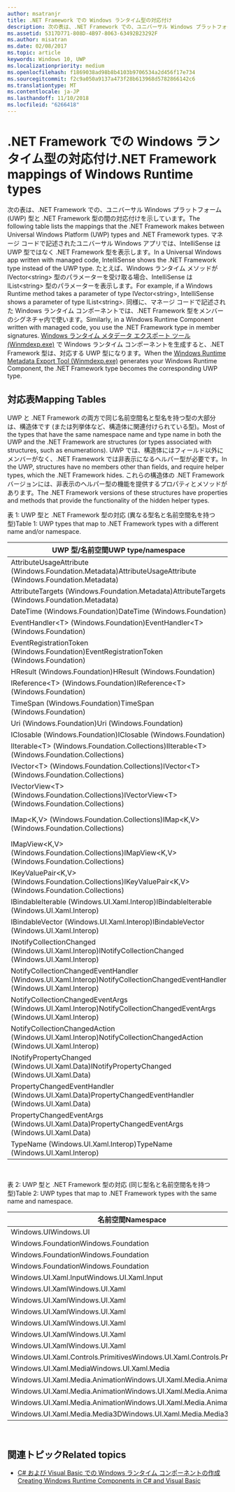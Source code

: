 ```yaml
---
author: msatranjr
title: .NET Framework での Windows ランタイム型の対応付け
description: 次の表は、.NET Framework での、ユニバーサル Windows プラットフォーム (UWP) 型と .NET Framework 型の間の対応付けを示しています。
ms.assetid: 5317D771-808D-4B97-8063-63492B23292F
ms.author: misatran
ms.date: 02/08/2017
ms.topic: article
keywords: Windows 10, UWP
ms.localizationpriority: medium
ms.openlocfilehash: f1869038ad98b8b4103b9706534a2d456f17e734
ms.sourcegitcommit: f2c9a050a9137a473f28b613968d5782866142c6
ms.translationtype: MT
ms.contentlocale: ja-JP
ms.lasthandoff: 11/10/2018
ms.locfileid: "6266418"
---
```

# <a name="net-framework-mappings-of-windows-runtime-types"></a><span data-ttu-id="df3f9-104">.NET Framework での Windows ランタイム型の対応付け</span><span class="sxs-lookup"><span data-stu-id="df3f9-104">.NET Framework mappings of Windows Runtime types</span></span>



<span data-ttu-id="df3f9-105">次の表は、.NET Framework での、ユニバーサル Windows プラットフォーム (UWP) 型と .NET Framework 型の間の対応付けを示しています。</span><span class="sxs-lookup"><span data-stu-id="df3f9-105">The following table lists the mappings that the .NET Framework makes between Universal Windows Platform (UWP) types and .NET Framework types.</span></span> <span data-ttu-id="df3f9-106">マネージ コードで記述されたユニバーサル Windows アプリでは、IntelliSense は UWP 型ではなく .NET Framework 型を表示します。</span><span class="sxs-lookup"><span data-stu-id="df3f9-106">In a Universal Windows app written with managed code, IntelliSense shows the .NET Framework type instead of the UWP type.</span></span> <span data-ttu-id="df3f9-107">たとえば、Windows ランタイム メソッドが IVector&lt;string&gt; 型のパラメーターを受け取る場合、IntelliSense は IList&lt;string&gt; 型のパラメーターを表示します。</span><span class="sxs-lookup"><span data-stu-id="df3f9-107">For example, if a Windows Runtime method takes a parameter of type IVector&lt;string&gt;, IntelliSense shows a parameter of type IList&lt;string&gt;.</span></span> <span data-ttu-id="df3f9-108">同様に、マネージ コードで記述された Windows ランタイム コンポーネントでは、.NET Framework 型をメンバーのシグネチャ内で使います。</span><span class="sxs-lookup"><span data-stu-id="df3f9-108">Similarly, in a Windows Runtime Component written with managed code, you use the .NET Framework type in member signatures.</span></span> <span data-ttu-id="df3f9-109">[Windows ランタイム メタデータ エクスポート ツール (Winmdexp.exe)](https://msdn.microsoft.com/library/hh925576.aspx) で Windows ランタイム コンポーネントを生成すると、.NET Framework 型は、対応する UWP 型になります。</span><span class="sxs-lookup"><span data-stu-id="df3f9-109">When the [Windows Runtime Metadata Export Tool (Winmdexp.exe)](https://msdn.microsoft.com/library/hh925576.aspx) generates your Windows Runtime Component, the .NET Framework type becomes the corresponding UWP type.</span></span>

## <a name="mapping-tables"></a><span data-ttu-id="df3f9-110">対応表</span><span class="sxs-lookup"><span data-stu-id="df3f9-110">Mapping Tables</span></span>


<span data-ttu-id="df3f9-111">UWP と .NET Framework の両方で同じ名前空間名と型名を持つ型の大部分は、構造体です (または列挙体など、構造体に関連付けられている型)。</span><span class="sxs-lookup"><span data-stu-id="df3f9-111">Most of the types that have the same namespace name and type name in both the UWP and the .NET Framework are structures (or types associated with structures, such as enumerations).</span></span> <span data-ttu-id="df3f9-112">UWP では、構造体にはフィールド以外にメンバーがなく、.NET Framework では非表示になるヘルパー型が必要です。</span><span class="sxs-lookup"><span data-stu-id="df3f9-112">In the UWP, structures have no members other than fields, and require helper types, which the .NET Framework hides.</span></span> <span data-ttu-id="df3f9-113">これらの構造体の .NET Framework バージョンには、非表示のヘルパー型の機能を提供するプロパティとメソッドがあります。</span><span class="sxs-lookup"><span data-stu-id="df3f9-113">The .NET Framework versions of these structures have properties and methods that provide the functionality of the hidden helper types.</span></span>

<span data-ttu-id="df3f9-114">表 1: UWP 型と .NET Framework 型の対応 (異なる型名と名前空間名を持つ型)</span><span class="sxs-lookup"><span data-stu-id="df3f9-114">Table 1: UWP types that map to .NET Framework types with a different name and/or namespace.</span></span>

| <span data-ttu-id="df3f9-115">UWP 型/名前空間</span><span class="sxs-lookup"><span data-stu-id="df3f9-115">UWP type/namespace</span></span>                                            | <span data-ttu-id="df3f9-116">.NET Framework 型/名前空間</span><span class="sxs-lookup"><span data-stu-id="df3f9-116">.NET Framework type/namespace</span></span>                                          | <span data-ttu-id="df3f9-117">.NET Framework アセンブリ</span><span class="sxs-lookup"><span data-stu-id="df3f9-117">.NET Framework assembly</span></span>                           |
|---------------------------------------------------------------|------------------------------------------------------------------------|---------------------------------------------------|
| <span data-ttu-id="df3f9-118">AttributeUsageAttribute (Windows.Foundation.Metadata)</span><span class="sxs-lookup"><span data-stu-id="df3f9-118">AttributeUsageAttribute (Windows.Foundation.Metadata)</span></span>         | <span data-ttu-id="df3f9-119">AttributeUsageAttribute (System)</span><span class="sxs-lookup"><span data-stu-id="df3f9-119">AttributeUsageAttribute (System)</span></span>                                       | <span data-ttu-id="df3f9-120">System.Runtime.dll</span><span class="sxs-lookup"><span data-stu-id="df3f9-120">System.Runtime.dll</span></span>                                |
| <span data-ttu-id="df3f9-121">AttributeTargets (Windows.Foundation.Metadata)</span><span class="sxs-lookup"><span data-stu-id="df3f9-121">AttributeTargets (Windows.Foundation.Metadata)</span></span>                | <span data-ttu-id="df3f9-122">AttributeTargets (System)</span><span class="sxs-lookup"><span data-stu-id="df3f9-122">AttributeTargets (System)</span></span>                                              | <span data-ttu-id="df3f9-123">System.Runtime.dll</span><span class="sxs-lookup"><span data-stu-id="df3f9-123">System.Runtime.dll</span></span>                                |
| <span data-ttu-id="df3f9-124">DateTime (Windows.Foundation)</span><span class="sxs-lookup"><span data-stu-id="df3f9-124">DateTime (Windows.Foundation)</span></span>                                 | <span data-ttu-id="df3f9-125">DateTimeOffset (System)</span><span class="sxs-lookup"><span data-stu-id="df3f9-125">DateTimeOffset (System)</span></span>                                                | <span data-ttu-id="df3f9-126">System.Runtime.dll</span><span class="sxs-lookup"><span data-stu-id="df3f9-126">System.Runtime.dll</span></span>                                |
| <span data-ttu-id="df3f9-127">EventHandler&lt;T&gt; (Windows.Foundation)</span><span class="sxs-lookup"><span data-stu-id="df3f9-127">EventHandler&lt;T&gt; (Windows.Foundation)</span></span>                    | <span data-ttu-id="df3f9-128">EventHandler&lt;T&gt; (System)</span><span class="sxs-lookup"><span data-stu-id="df3f9-128">EventHandler&lt;T&gt; (System)</span></span>                                         | <span data-ttu-id="df3f9-129">System.Runtime.dll</span><span class="sxs-lookup"><span data-stu-id="df3f9-129">System.Runtime.dll</span></span>                                |
| <span data-ttu-id="df3f9-130">EventRegistrationToken (Windows.Foundation)</span><span class="sxs-lookup"><span data-stu-id="df3f9-130">EventRegistrationToken (Windows.Foundation)</span></span>                   | <span data-ttu-id="df3f9-131">EventRegistrationToken (System.Runtime.InteropServices.WindowsRuntime)</span><span class="sxs-lookup"><span data-stu-id="df3f9-131">EventRegistrationToken (System.Runtime.InteropServices.WindowsRuntime)</span></span> | <span data-ttu-id="df3f9-132">System.Runtime.InteropServices.WindowsRuntime.dll</span><span class="sxs-lookup"><span data-stu-id="df3f9-132">System.Runtime.InteropServices.WindowsRuntime.dll</span></span> |
| <span data-ttu-id="df3f9-133">HResult (Windows.Foundation)</span><span class="sxs-lookup"><span data-stu-id="df3f9-133">HResult (Windows.Foundation)</span></span>                                  | <span data-ttu-id="df3f9-134">Exception (System)</span><span class="sxs-lookup"><span data-stu-id="df3f9-134">Exception (System)</span></span>                                                     | <span data-ttu-id="df3f9-135">System.Runtime.dll</span><span class="sxs-lookup"><span data-stu-id="df3f9-135">System.Runtime.dll</span></span>                                |
| <span data-ttu-id="df3f9-136">IReference&lt;T&gt; (Windows.Foundation)</span><span class="sxs-lookup"><span data-stu-id="df3f9-136">IReference&lt;T&gt; (Windows.Foundation)</span></span>                      | <span data-ttu-id="df3f9-137">Nullable&lt;T&gt; (System)</span><span class="sxs-lookup"><span data-stu-id="df3f9-137">Nullable&lt;T&gt; (System)</span></span>                                             | <span data-ttu-id="df3f9-138">System.Runtime.dll</span><span class="sxs-lookup"><span data-stu-id="df3f9-138">System.Runtime.dll</span></span>                                |
| <span data-ttu-id="df3f9-139">TimeSpan (Windows.Foundation)</span><span class="sxs-lookup"><span data-stu-id="df3f9-139">TimeSpan (Windows.Foundation)</span></span>                                 | <span data-ttu-id="df3f9-140">TimeSpan (System)</span><span class="sxs-lookup"><span data-stu-id="df3f9-140">TimeSpan (System)</span></span>                                                      | <span data-ttu-id="df3f9-141">System.Runtime.dll</span><span class="sxs-lookup"><span data-stu-id="df3f9-141">System.Runtime.dll</span></span>                                |
| <span data-ttu-id="df3f9-142">Uri (Windows.Foundation)</span><span class="sxs-lookup"><span data-stu-id="df3f9-142">Uri (Windows.Foundation)</span></span>                                      | <span data-ttu-id="df3f9-143">Uri (System)</span><span class="sxs-lookup"><span data-stu-id="df3f9-143">Uri (System)</span></span>                                                           | <span data-ttu-id="df3f9-144">System.Runtime.dll</span><span class="sxs-lookup"><span data-stu-id="df3f9-144">System.Runtime.dll</span></span>                                |
| <span data-ttu-id="df3f9-145">IClosable (Windows.Foundation)</span><span class="sxs-lookup"><span data-stu-id="df3f9-145">IClosable (Windows.Foundation)</span></span>                                | <span data-ttu-id="df3f9-146">IDisposable (System)</span><span class="sxs-lookup"><span data-stu-id="df3f9-146">IDisposable (System)</span></span>                                                   | <span data-ttu-id="df3f9-147">System.Runtime.dll</span><span class="sxs-lookup"><span data-stu-id="df3f9-147">System.Runtime.dll</span></span>                                |
| <span data-ttu-id="df3f9-148">IIterable&lt;T&gt; (Windows.Foundation.Collections)</span><span class="sxs-lookup"><span data-stu-id="df3f9-148">IIterable&lt;T&gt; (Windows.Foundation.Collections)</span></span>           | <span data-ttu-id="df3f9-149">IEnumerable&lt;T&gt; (System.Collections.Generic)</span><span class="sxs-lookup"><span data-stu-id="df3f9-149">IEnumerable&lt;T&gt; (System.Collections.Generic)</span></span>                      | <span data-ttu-id="df3f9-150">System.Runtime.dll</span><span class="sxs-lookup"><span data-stu-id="df3f9-150">System.Runtime.dll</span></span>                                |
| <span data-ttu-id="df3f9-151">IVector&lt;T&gt; (Windows.Foundation.Collections)</span><span class="sxs-lookup"><span data-stu-id="df3f9-151">IVector&lt;T&gt; (Windows.Foundation.Collections)</span></span>             | <span data-ttu-id="df3f9-152">IList&lt;T&gt; (System.Collections.Generic)</span><span class="sxs-lookup"><span data-stu-id="df3f9-152">IList&lt;T&gt; (System.Collections.Generic)</span></span>                            | <span data-ttu-id="df3f9-153">System.Runtime.dll</span><span class="sxs-lookup"><span data-stu-id="df3f9-153">System.Runtime.dll</span></span>                                |
| <span data-ttu-id="df3f9-154">IVectorView&lt;T&gt; (Windows.Foundation.Collections)</span><span class="sxs-lookup"><span data-stu-id="df3f9-154">IVectorView&lt;T&gt; (Windows.Foundation.Collections)</span></span>         | <span data-ttu-id="df3f9-155">IReadOnlyList&lt;T&gt; (System.Collections.Generic)</span><span class="sxs-lookup"><span data-stu-id="df3f9-155">IReadOnlyList&lt;T&gt; (System.Collections.Generic)</span></span>                    | <span data-ttu-id="df3f9-156">System.Runtime.dll</span><span class="sxs-lookup"><span data-stu-id="df3f9-156">System.Runtime.dll</span></span>                                |
| <span data-ttu-id="df3f9-157">IMap&lt;K,V&gt; (Windows.Foundation.Collections)</span><span class="sxs-lookup"><span data-stu-id="df3f9-157">IMap&lt;K,V&gt; (Windows.Foundation.Collections)</span></span>              | <span data-ttu-id="df3f9-158">IDictionary&lt;TKey,TValue&gt; (System.Collections.Generic)</span><span class="sxs-lookup"><span data-stu-id="df3f9-158">IDictionary&lt;TKey,TValue&gt; (System.Collections.Generic)</span></span>            | <span data-ttu-id="df3f9-159">System.Runtime.dll</span><span class="sxs-lookup"><span data-stu-id="df3f9-159">System.Runtime.dll</span></span>                                |
| <span data-ttu-id="df3f9-160">IMapView&lt;K,V&gt; (Windows.Foundation.Collections)</span><span class="sxs-lookup"><span data-stu-id="df3f9-160">IMapView&lt;K,V&gt; (Windows.Foundation.Collections)</span></span>          | <span data-ttu-id="df3f9-161">IReadOnlyDictionary&lt;TKey,TValue&gt; (System.Collections.Generic)</span><span class="sxs-lookup"><span data-stu-id="df3f9-161">IReadOnlyDictionary&lt;TKey,TValue&gt; (System.Collections.Generic)</span></span>    | <span data-ttu-id="df3f9-162">System.Runtime.dll</span><span class="sxs-lookup"><span data-stu-id="df3f9-162">System.Runtime.dll</span></span>                                |
| <span data-ttu-id="df3f9-163">IKeyValuePair&lt;K,V&gt; (Windows.Foundation.Collections)</span><span class="sxs-lookup"><span data-stu-id="df3f9-163">IKeyValuePair&lt;K,V&gt; (Windows.Foundation.Collections)</span></span>     | <span data-ttu-id="df3f9-164">KeyValuePair&lt;TKey,TValue&gt; (System.Collections.Generic)</span><span class="sxs-lookup"><span data-stu-id="df3f9-164">KeyValuePair&lt;TKey,TValue&gt; (System.Collections.Generic)</span></span>           | <span data-ttu-id="df3f9-165">System.Runtime.dll</span><span class="sxs-lookup"><span data-stu-id="df3f9-165">System.Runtime.dll</span></span>                                |
| <span data-ttu-id="df3f9-166">IBindableIterable (Windows.UI.Xaml.Interop)</span><span class="sxs-lookup"><span data-stu-id="df3f9-166">IBindableIterable (Windows.UI.Xaml.Interop)</span></span>                   | <span data-ttu-id="df3f9-167">IEnumerable (System.Collections)</span><span class="sxs-lookup"><span data-stu-id="df3f9-167">IEnumerable (System.Collections)</span></span>                                       | <span data-ttu-id="df3f9-168">System.Runtime.dll</span><span class="sxs-lookup"><span data-stu-id="df3f9-168">System.Runtime.dll</span></span>                                |
| <span data-ttu-id="df3f9-169">IBindableVector (Windows.UI.Xaml.Interop)</span><span class="sxs-lookup"><span data-stu-id="df3f9-169">IBindableVector (Windows.UI.Xaml.Interop)</span></span>                     | <span data-ttu-id="df3f9-170">IList (System.Collections)</span><span class="sxs-lookup"><span data-stu-id="df3f9-170">IList (System.Collections)</span></span>                                             | <span data-ttu-id="df3f9-171">System.Runtime.dll</span><span class="sxs-lookup"><span data-stu-id="df3f9-171">System.Runtime.dll</span></span>                                |
| <span data-ttu-id="df3f9-172">INotifyCollectionChanged (Windows.UI.Xaml.Interop)</span><span class="sxs-lookup"><span data-stu-id="df3f9-172">INotifyCollectionChanged (Windows.UI.Xaml.Interop)</span></span>            | <span data-ttu-id="df3f9-173">INotifyCollectionChanged (System.Collections.Specialized)</span><span class="sxs-lookup"><span data-stu-id="df3f9-173">INotifyCollectionChanged (System.Collections.Specialized)</span></span>              | <span data-ttu-id="df3f9-174">System.ObjectModel.dll</span><span class="sxs-lookup"><span data-stu-id="df3f9-174">System.ObjectModel.dll</span></span>                            |
| <span data-ttu-id="df3f9-175">NotifyCollectionChangedEventHandler (Windows.UI.Xaml.Interop)</span><span class="sxs-lookup"><span data-stu-id="df3f9-175">NotifyCollectionChangedEventHandler (Windows.UI.Xaml.Interop)</span></span> | <span data-ttu-id="df3f9-176">NotifyCollectionChangedEventHandler (System.Collections.Specialized)</span><span class="sxs-lookup"><span data-stu-id="df3f9-176">NotifyCollectionChangedEventHandler (System.Collections.Specialized)</span></span>   | <span data-ttu-id="df3f9-177">System.ObjectModel.dll</span><span class="sxs-lookup"><span data-stu-id="df3f9-177">System.ObjectModel.dll</span></span>                            |
| <span data-ttu-id="df3f9-178">NotifyCollectionChangedEventArgs (Windows.UI.Xaml.Interop)</span><span class="sxs-lookup"><span data-stu-id="df3f9-178">NotifyCollectionChangedEventArgs (Windows.UI.Xaml.Interop)</span></span>    | <span data-ttu-id="df3f9-179">NotifyCollectionChangedEventArgs (System.Collections.Specialized)</span><span class="sxs-lookup"><span data-stu-id="df3f9-179">NotifyCollectionChangedEventArgs (System.Collections.Specialized)</span></span>      | <span data-ttu-id="df3f9-180">System.ObjectModel.dll</span><span class="sxs-lookup"><span data-stu-id="df3f9-180">System.ObjectModel.dll</span></span>                            |
| <span data-ttu-id="df3f9-181">NotifyCollectionChangedAction (Windows.UI.Xaml.Interop)</span><span class="sxs-lookup"><span data-stu-id="df3f9-181">NotifyCollectionChangedAction (Windows.UI.Xaml.Interop)</span></span>       | <span data-ttu-id="df3f9-182">NotifyCollectionChangedAction (System.Collections.Specialized)</span><span class="sxs-lookup"><span data-stu-id="df3f9-182">NotifyCollectionChangedAction (System.Collections.Specialized)</span></span>         | <span data-ttu-id="df3f9-183">System.ObjectModel.dll</span><span class="sxs-lookup"><span data-stu-id="df3f9-183">System.ObjectModel.dll</span></span>                            |
| <span data-ttu-id="df3f9-184">INotifyPropertyChanged (Windows.UI.Xaml.Data)</span><span class="sxs-lookup"><span data-stu-id="df3f9-184">INotifyPropertyChanged (Windows.UI.Xaml.Data)</span></span>                 | <span data-ttu-id="df3f9-185">INotifyPropertyChanged (System.ComponentModel)</span><span class="sxs-lookup"><span data-stu-id="df3f9-185">INotifyPropertyChanged (System.ComponentModel)</span></span>                         | <span data-ttu-id="df3f9-186">System.ObjectModel.dll</span><span class="sxs-lookup"><span data-stu-id="df3f9-186">System.ObjectModel.dll</span></span>                            |
| <span data-ttu-id="df3f9-187">PropertyChangedEventHandler (Windows.UI.Xaml.Data)</span><span class="sxs-lookup"><span data-stu-id="df3f9-187">PropertyChangedEventHandler (Windows.UI.Xaml.Data)</span></span>            | <span data-ttu-id="df3f9-188">PropertyChangedEventHandler (System.ComponentModel)</span><span class="sxs-lookup"><span data-stu-id="df3f9-188">PropertyChangedEventHandler (System.ComponentModel)</span></span>                    | <span data-ttu-id="df3f9-189">System.ObjectModel.dll</span><span class="sxs-lookup"><span data-stu-id="df3f9-189">System.ObjectModel.dll</span></span>                            |
| <span data-ttu-id="df3f9-190">PropertyChangedEventArgs (Windows.UI.Xaml.Data)</span><span class="sxs-lookup"><span data-stu-id="df3f9-190">PropertyChangedEventArgs (Windows.UI.Xaml.Data)</span></span>               | <span data-ttu-id="df3f9-191">PropertyChangedEventArgs (System.ComponentModel)</span><span class="sxs-lookup"><span data-stu-id="df3f9-191">PropertyChangedEventArgs (System.ComponentModel)</span></span>                       | <span data-ttu-id="df3f9-192">System.ObjectModel.dll</span><span class="sxs-lookup"><span data-stu-id="df3f9-192">System.ObjectModel.dll</span></span>                            |
| <span data-ttu-id="df3f9-193">TypeName (Windows.UI.Xaml.Interop)</span><span class="sxs-lookup"><span data-stu-id="df3f9-193">TypeName (Windows.UI.Xaml.Interop)</span></span>                            | <span data-ttu-id="df3f9-194">Type (System)</span><span class="sxs-lookup"><span data-stu-id="df3f9-194">Type (System)</span></span>                                                          | <span data-ttu-id="df3f9-195">System.Runtime.dll</span><span class="sxs-lookup"><span data-stu-id="df3f9-195">System.Runtime.dll</span></span>                                |

 

<span data-ttu-id="df3f9-196">表 2: UWP 型と .NET Framework 型の対応 (同じ型名と名前空間名を持つ型)</span><span class="sxs-lookup"><span data-stu-id="df3f9-196">Table 2: UWP types that map to .NET Framework types with the same name and namespace.</span></span>

| <span data-ttu-id="df3f9-197">名前空間</span><span class="sxs-lookup"><span data-stu-id="df3f9-197">Namespace</span></span>                           | <span data-ttu-id="df3f9-198">型</span><span class="sxs-lookup"><span data-stu-id="df3f9-198">Type</span></span>               | <span data-ttu-id="df3f9-199">.NET Framework アセンブリ</span><span class="sxs-lookup"><span data-stu-id="df3f9-199">.NET Framework assembly</span></span>                   |
|-------------------------------------|--------------------|-------------------------------------------|
| <span data-ttu-id="df3f9-200">Windows.UI</span><span class="sxs-lookup"><span data-stu-id="df3f9-200">Windows.UI</span></span>                          | <span data-ttu-id="df3f9-201">Color</span><span class="sxs-lookup"><span data-stu-id="df3f9-201">Color</span></span>              | <span data-ttu-id="df3f9-202">System.Runtime.WindowsRuntime.dll</span><span class="sxs-lookup"><span data-stu-id="df3f9-202">System.Runtime.WindowsRuntime.dll</span></span>         |
| <span data-ttu-id="df3f9-203">Windows.Foundation</span><span class="sxs-lookup"><span data-stu-id="df3f9-203">Windows.Foundation</span></span>                  | <span data-ttu-id="df3f9-204">Point</span><span class="sxs-lookup"><span data-stu-id="df3f9-204">Point</span></span>              | <span data-ttu-id="df3f9-205">System.Runtime.WindowsRuntime.dll</span><span class="sxs-lookup"><span data-stu-id="df3f9-205">System.Runtime.WindowsRuntime.dll</span></span>         |
| <span data-ttu-id="df3f9-206">Windows.Foundation</span><span class="sxs-lookup"><span data-stu-id="df3f9-206">Windows.Foundation</span></span>                  | <span data-ttu-id="df3f9-207">Rect</span><span class="sxs-lookup"><span data-stu-id="df3f9-207">Rect</span></span>               | <span data-ttu-id="df3f9-208">System.Runtime.WindowsRuntime.dll</span><span class="sxs-lookup"><span data-stu-id="df3f9-208">System.Runtime.WindowsRuntime.dll</span></span>         |
| <span data-ttu-id="df3f9-209">Windows.Foundation</span><span class="sxs-lookup"><span data-stu-id="df3f9-209">Windows.Foundation</span></span>                  | <span data-ttu-id="df3f9-210">Size</span><span class="sxs-lookup"><span data-stu-id="df3f9-210">Size</span></span>               | <span data-ttu-id="df3f9-211">System.Runtime.WindowsRuntime.dll</span><span class="sxs-lookup"><span data-stu-id="df3f9-211">System.Runtime.WindowsRuntime.dll</span></span>         |
| <span data-ttu-id="df3f9-212">Windows.UI.Xaml.Input</span><span class="sxs-lookup"><span data-stu-id="df3f9-212">Windows.UI.Xaml.Input</span></span>               | <span data-ttu-id="df3f9-213">ICommand</span><span class="sxs-lookup"><span data-stu-id="df3f9-213">ICommand</span></span>           | <span data-ttu-id="df3f9-214">System.ObjectModel.dll</span><span class="sxs-lookup"><span data-stu-id="df3f9-214">System.ObjectModel.dll</span></span>                    |
| <span data-ttu-id="df3f9-215">Windows.UI.Xaml</span><span class="sxs-lookup"><span data-stu-id="df3f9-215">Windows.UI.Xaml</span></span>                     | <span data-ttu-id="df3f9-216">CornerRadius</span><span class="sxs-lookup"><span data-stu-id="df3f9-216">CornerRadius</span></span>       | <span data-ttu-id="df3f9-217">System.Runtime.WindowsRuntime.UI.Xaml.dll</span><span class="sxs-lookup"><span data-stu-id="df3f9-217">System.Runtime.WindowsRuntime.UI.Xaml.dll</span></span> |
| <span data-ttu-id="df3f9-218">Windows.UI.Xaml</span><span class="sxs-lookup"><span data-stu-id="df3f9-218">Windows.UI.Xaml</span></span>                     | <span data-ttu-id="df3f9-219">Duration</span><span class="sxs-lookup"><span data-stu-id="df3f9-219">Duration</span></span>           | <span data-ttu-id="df3f9-220">System.Runtime.WindowsRuntime.UI.Xaml.dll</span><span class="sxs-lookup"><span data-stu-id="df3f9-220">System.Runtime.WindowsRuntime.UI.Xaml.dll</span></span> |
| <span data-ttu-id="df3f9-221">Windows.UI.Xaml</span><span class="sxs-lookup"><span data-stu-id="df3f9-221">Windows.UI.Xaml</span></span>                     | <span data-ttu-id="df3f9-222">DurationType</span><span class="sxs-lookup"><span data-stu-id="df3f9-222">DurationType</span></span>       | <span data-ttu-id="df3f9-223">System.Runtime.WindowsRuntime.UI.Xaml.dll</span><span class="sxs-lookup"><span data-stu-id="df3f9-223">System.Runtime.WindowsRuntime.UI.Xaml.dll</span></span> |
| <span data-ttu-id="df3f9-224">Windows.UI.Xaml</span><span class="sxs-lookup"><span data-stu-id="df3f9-224">Windows.UI.Xaml</span></span>                     | <span data-ttu-id="df3f9-225">GridLength</span><span class="sxs-lookup"><span data-stu-id="df3f9-225">GridLength</span></span>         | <span data-ttu-id="df3f9-226">System.Runtime.WindowsRuntime.UI.Xaml.dll</span><span class="sxs-lookup"><span data-stu-id="df3f9-226">System.Runtime.WindowsRuntime.UI.Xaml.dll</span></span> |
| <span data-ttu-id="df3f9-227">Windows.UI.Xaml</span><span class="sxs-lookup"><span data-stu-id="df3f9-227">Windows.UI.Xaml</span></span>                     | <span data-ttu-id="df3f9-228">GridUnitType</span><span class="sxs-lookup"><span data-stu-id="df3f9-228">GridUnitType</span></span>       | <span data-ttu-id="df3f9-229">System.Runtime.WindowsRuntime.UI.Xaml.dll</span><span class="sxs-lookup"><span data-stu-id="df3f9-229">System.Runtime.WindowsRuntime.UI.Xaml.dll</span></span> |
| <span data-ttu-id="df3f9-230">Windows.UI.Xaml</span><span class="sxs-lookup"><span data-stu-id="df3f9-230">Windows.UI.Xaml</span></span>                     | <span data-ttu-id="df3f9-231">Thickness</span><span class="sxs-lookup"><span data-stu-id="df3f9-231">Thickness</span></span>          | <span data-ttu-id="df3f9-232">System.Runtime.WindowsRuntime.UI.Xaml.dll</span><span class="sxs-lookup"><span data-stu-id="df3f9-232">System.Runtime.WindowsRuntime.UI.Xaml.dll</span></span> |
| <span data-ttu-id="df3f9-233">Windows.UI.Xaml.Controls.Primitives</span><span class="sxs-lookup"><span data-stu-id="df3f9-233">Windows.UI.Xaml.Controls.Primitives</span></span> | <span data-ttu-id="df3f9-234">GeneratorPosition</span><span class="sxs-lookup"><span data-stu-id="df3f9-234">GeneratorPosition</span></span>  | <span data-ttu-id="df3f9-235">System.Runtime.WindowsRuntime.UI.Xaml.dll</span><span class="sxs-lookup"><span data-stu-id="df3f9-235">System.Runtime.WindowsRuntime.UI.Xaml.dll</span></span> |
| <span data-ttu-id="df3f9-236">Windows.UI.Xaml.Media</span><span class="sxs-lookup"><span data-stu-id="df3f9-236">Windows.UI.Xaml.Media</span></span>               | <span data-ttu-id="df3f9-237">Matrix</span><span class="sxs-lookup"><span data-stu-id="df3f9-237">Matrix</span></span>             | <span data-ttu-id="df3f9-238">System.Runtime.WindowsRuntime.UI.Xaml.dll</span><span class="sxs-lookup"><span data-stu-id="df3f9-238">System.Runtime.WindowsRuntime.UI.Xaml.dll</span></span> |
| <span data-ttu-id="df3f9-239">Windows.UI.Xaml.Media.Animation</span><span class="sxs-lookup"><span data-stu-id="df3f9-239">Windows.UI.Xaml.Media.Animation</span></span>     | <span data-ttu-id="df3f9-240">KeyTime</span><span class="sxs-lookup"><span data-stu-id="df3f9-240">KeyTime</span></span>            | <span data-ttu-id="df3f9-241">System.Runtime.WindowsRuntime.UI.Xaml.dll</span><span class="sxs-lookup"><span data-stu-id="df3f9-241">System.Runtime.WindowsRuntime.UI.Xaml.dll</span></span> |
| <span data-ttu-id="df3f9-242">Windows.UI.Xaml.Media.Animation</span><span class="sxs-lookup"><span data-stu-id="df3f9-242">Windows.UI.Xaml.Media.Animation</span></span>     | <span data-ttu-id="df3f9-243">RepeatBehavior</span><span class="sxs-lookup"><span data-stu-id="df3f9-243">RepeatBehavior</span></span>     | <span data-ttu-id="df3f9-244">System.Runtime.WindowsRuntime.UI.Xaml.dll</span><span class="sxs-lookup"><span data-stu-id="df3f9-244">System.Runtime.WindowsRuntime.UI.Xaml.dll</span></span> |
| <span data-ttu-id="df3f9-245">Windows.UI.Xaml.Media.Animation</span><span class="sxs-lookup"><span data-stu-id="df3f9-245">Windows.UI.Xaml.Media.Animation</span></span>     | <span data-ttu-id="df3f9-246">RepeatBehaviorType</span><span class="sxs-lookup"><span data-stu-id="df3f9-246">RepeatBehaviorType</span></span> | <span data-ttu-id="df3f9-247">System.Runtime.WindowsRuntime.UI.Xaml.dll</span><span class="sxs-lookup"><span data-stu-id="df3f9-247">System.Runtime.WindowsRuntime.UI.Xaml.dll</span></span> |
| <span data-ttu-id="df3f9-248">Windows.UI.Xaml.Media.Media3D</span><span class="sxs-lookup"><span data-stu-id="df3f9-248">Windows.UI.Xaml.Media.Media3D</span></span>       | <span data-ttu-id="df3f9-249">Matrix3D</span><span class="sxs-lookup"><span data-stu-id="df3f9-249">Matrix3D</span></span>           | <span data-ttu-id="df3f9-250">System.Runtime.WindowsRuntime.UI.Xaml.dll</span><span class="sxs-lookup"><span data-stu-id="df3f9-250">System.Runtime.WindowsRuntime.UI.Xaml.dll</span></span> |

 

## <a name="related-topics"></a><span data-ttu-id="df3f9-251">関連トピック</span><span class="sxs-lookup"><span data-stu-id="df3f9-251">Related topics</span></span>

* [<span data-ttu-id="df3f9-252">C# および Visual Basic での Windows ランタイム コンポーネントの作成</span><span class="sxs-lookup"><span data-stu-id="df3f9-252">Creating Windows Runtime Components in C# and Visual Basic</span></span>](creating-windows-runtime-components-in-csharp-and-visual-basic.md)
